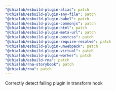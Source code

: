 ```yaml
---
"@chialab/esbuild-plugin-alias": patch
"@chialab/esbuild-plugin-any-file": patch
"@chialab/esbuild-plugin-babel": patch
"@chialab/esbuild-plugin-commonjs": patch
"@chialab/esbuild-plugin-html": patch
"@chialab/esbuild-plugin-meta-url": patch
"@chialab/esbuild-plugin-postcss": patch
"@chialab/esbuild-plugin-require-resolve": patch
"@chialab/esbuild-plugin-unwebpack": patch
"@chialab/esbuild-plugin-virtual": patch
"@chialab/esbuild-plugin-worker": patch
"@chialab/esbuild-rna": patch
"@chialab/rna-storybook": patch
"@chialab/rna": patch
---
```


Correctly detect failing plugin in transform hook
